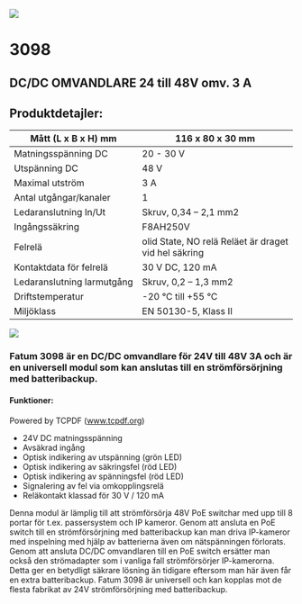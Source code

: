 ![](_page_0_Picture_1.jpeg)

# 3098

## DC/DC OMVANDLARE 24 till 48V omv. 3 A

## **Produktdetajler:**

| Mått (L x B x H) mm        | 116 x 80 x 30 mm                                        |
|----------------------------|---------------------------------------------------------|
| Matningsspänning DC        | 20 - 30 V                                               |
| Utspänning DC              | 48 V                                                    |
| Maximal utström            | 3 A                                                     |
| Antal utgångar/kanaler     | 1                                                       |
| Ledaranslutning In/Ut      | Skruv, 0,34 – 2,1 mm2                                   |
| Ingångssäkring             | F8AH250V                                                |
| Felrelä                    | olid State, NO relä Reläet är draget<br>vid hel säkring |
| Kontaktdata för felrelä    | 30 V DC, 120 mA                                         |
| Ledaranslutning larmutgång | Skruv, 0,2 – 1,3 mm2                                    |
| Driftstemperatur           | -20 °C till +55 °C                                      |
| Miljöklass                 | EN 50130-5, Klass II                                    |

![](_page_0_Picture_6.jpeg)

### **Fatum 3098 är en DC/DC omvandlare för 24V till 48V 3A och är en universell modul som kan anslutas till en strömförsörjning med batteribackup.**

#### Funktioner:

Powered by TCPDF (www.tcpdf.org)

- 24V DC matningsspänning
- Avsäkrad ingång
- Optisk indikering av utspänning (grön LED)
- Optisk indikering av säkringsfel (röd LED)
- Optisk indikering av spänningsfel (röd LED)
- Signalering av fel via omkopplingsrelä
- Reläkontakt klassad för 30 V / 120 mA

Denna modul är lämplig till att strömförsörja 48V PoE switchar med upp till 8 portar för t.ex. passersystem och IP kameror. Genom att ansluta en PoE switch till en strömförsörjning med batteribackup kan man driva IP-kameror med inspelning med hjälp av batterierna även om nätspänningen förlorats. Genom att ansluta DC/DC omvandlaren till en PoE switch ersätter man också den strömadapter som i vanliga fall strömförsörjer IP-kamerorna. Detta ger en betydligt säkrare lösning än tidigare eftersom man här även får en extra batteribackup. Fatum 3098 är universell och kan kopplas mot de flesta fabrikat av 24V strömförsörjning med batteribackup.
